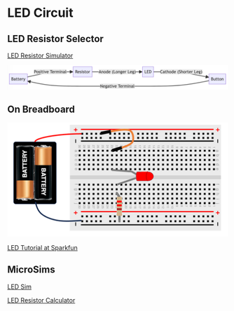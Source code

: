 # LED Circuit

## LED Resistor Selector

[LED Resistor Simulator](../sims/led-resistor-calc/index.md)

![](../img/led-circuit.png)

## On Breadboard

![](../img/led-circuit-on-bb.png)

[LED Tutorial at Sparkfun](https://learn.sparkfun.com/tutorials/light-emitting-diodes-leds)

## MicroSims

[LED Sim](../sims/led/index.md)

[LED Resistor Calculator](../sims/led-resistor-calc/)